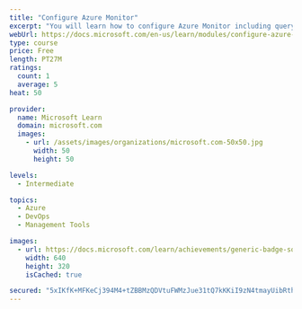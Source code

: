 ```yaml
---
title: "Configure Azure Monitor"
excerpt: "You will learn how to configure Azure Monitor including querying the activity log."
webUrl: https://docs.microsoft.com/en-us/learn/modules/configure-azure-monitor/
type: course
price: Free
length: PT27M
ratings:
  count: 1
  average: 5
heat: 50

provider:
  name: Microsoft Learn
  domain: microsoft.com
  images:
    - url: /assets/images/organizations/microsoft.com-50x50.jpg
      width: 50
      height: 50

levels:
  - Intermediate

topics:
  - Azure
  - DevOps
  - Management Tools

images:
  - url: https://docs.microsoft.com/learn/achievements/generic-badge-social.png
    width: 640
    height: 320
    isCached: true

secured: "5xIKfK+MFKeCj394M4+tZBBMzQDVtuFWMzJue31tQ7kKKiI9zN4tmayUibRthIucMYM3Yjjs4x1xkuxua0mNfLt3MBP56nfJvzgREj2y83ATudP/2ToDzFJ03UEGdSMMvi4nIpkx23m2yvW1nzvIbpDeQ0eeB1g/XIgjr/BPQzw84fmkFgYGcmsRlgw3dGuDTBzLtr1CnvyO0FhwkypuOS9Exn7gdPkQyC8+/v94Gb3Yr/3ZGfDgz0bjv1VooEUtoDLajjkBZKju62T//U9C+EUpuTEAWnvyR/uRMeeNoVj9hJ+0a4axBuD+CXMrHpYHCAS2E91D7yACFoMRupbR/fJOnrXzIU0dEmQwsecIYHrIER/WPoovwXJW/7BRl+ttIIcW1n/QYNqHR1WqytRbcqRksnQQJ799tBuSXYxluww=;nKivdyqVw+12tiD/zJ4ECQ=="
---
```


